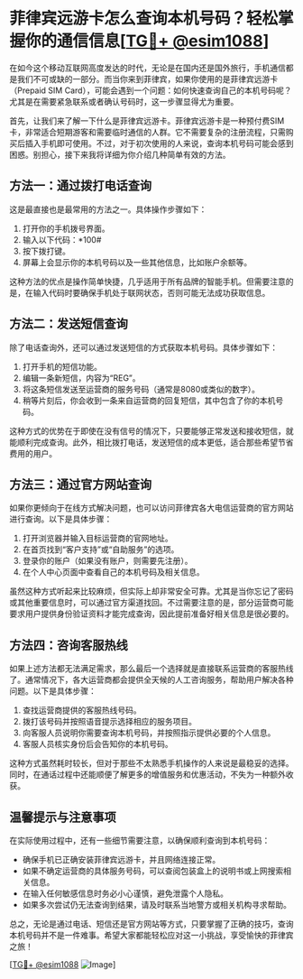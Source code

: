 # 菲律宾远游卡怎么查询本机号码？轻松掌握你的通信信息[[TG💪+ @esim1088](https://t.me/s/esim1088)]

在如今这个移动互联网高度发达的时代，无论是在国内还是国外旅行，手机通信都是我们不可或缺的一部分。而当你来到菲律宾，如果你使用的是菲律宾远游卡（Prepaid SIM Card），可能会遇到一个问题：如何快速查询自己的本机号码呢？尤其是在需要紧急联系或者确认号码时，这一步骤显得尤为重要。

首先，让我们来了解一下什么是菲律宾远游卡。菲律宾远游卡是一种预付费SIM卡，非常适合短期游客和需要临时通信的人群。它不需要复杂的注册流程，只需购买后插入手机即可使用。不过，对于初次使用的人来说，查询本机号码可能会感到困惑。别担心，接下来我将详细为你介绍几种简单有效的方法。

## 方法一：通过拨打电话查询

这是最直接也是最常用的方法之一。具体操作步骤如下：

1. 打开你的手机拨号界面。
2. 输入以下代码：*100#
3. 按下拨打键。
4. 屏幕上会显示你的本机号码以及一些其他信息，比如账户余额等。

这种方法的优点是操作简单快捷，几乎适用于所有品牌的智能手机。但需要注意的是，在输入代码时要确保手机处于联网状态，否则可能无法成功获取信息。

## 方法二：发送短信查询

除了电话查询外，还可以通过发送短信的方式获取本机号码。具体步骤如下：

1. 打开手机的短信功能。
2. 编辑一条新短信，内容为“REG”。
3. 将这条短信发送至运营商的服务号码（通常是8080或类似的数字）。
4. 稍等片刻后，你会收到一条来自运营商的回复短信，其中包含了你的本机号码。

这种方式的优势在于即使在没有信号的情况下，只要能够正常发送和接收短信，就能顺利完成查询。此外，相比拨打电话，发送短信的成本更低，适合那些希望节省费用的用户。

## 方法三：通过官方网站查询

如果你更倾向于在线方式解决问题，也可以访问菲律宾各大电信运营商的官方网站进行查询。以下是具体步骤：

1. 打开浏览器并输入目标运营商的官网地址。
2. 在首页找到“客户支持”或“自助服务”的选项。
3. 登录你的账户（如果没有账户，则需要先注册）。
4. 在个人中心页面中查看自己的本机号码及相关信息。

虽然这种方式听起来比较麻烦，但实际上却非常安全可靠。尤其是当你忘记了密码或其他重要信息时，可以通过官方渠道找回。不过需要注意的是，部分运营商可能要求用户提供身份验证资料才能完成查询，因此提前准备好相关信息是很必要的。

## 方法四：咨询客服热线

如果上述方法都无法满足需求，那么最后一个选择就是直接联系运营商的客服热线了。通常情况下，各大运营商都会提供全天候的人工咨询服务，帮助用户解决各种问题。以下是具体步骤：

1. 查找运营商提供的客服热线号码。
2. 拨打该号码并按照语音提示选择相应的服务项目。
3. 向客服人员说明你需要查询本机号码，并按照指示提供必要的个人信息。
4. 客服人员核实身份后会告知你的本机号码。

这种方式虽然耗时较长，但对于那些不太熟悉手机操作的人来说是最稳妥的选择。同时，在通话过程中还能顺便了解更多的增值服务和优惠活动，不失为一种额外收获。

## 温馨提示与注意事项

在实际使用过程中，还有一些细节需要注意，以确保顺利查询到本机号码：

- 确保手机已正确安装菲律宾远游卡，并且网络连接正常。
- 如果不确定运营商的具体服务号码，可以查阅包装盒上的说明书或上网搜索相关信息。
- 在输入任何敏感信息时务必小心谨慎，避免泄露个人隐私。
- 如果多次尝试仍无法查询到结果，请及时联系当地警方或相关机构寻求帮助。

总之，无论是通过电话、短信还是官方网站等方式，只要掌握了正确的技巧，查询本机号码并不是一件难事。希望大家都能轻松应对这一小挑战，享受愉快的菲律宾之旅！

[[TG💪+ @esim1088](https://t.me/s/esim1088) ![Image](https://i.postimg.cc/4NQfJmqS/Snipaste-2025-05-13-00-14-12.png)]